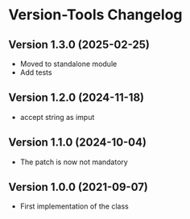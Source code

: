 # Version-Tools Changelog

## Version 1.3.0 (2025-02-25)

- Moved to standalone module
- Add tests

## Version 1.2.0 (2024-11-18)

- accept string as imput

## Version 1.1.0 (2024-10-04) 

- The patch is now not mandatory

## Version 1.0.0 (2021-09-07)

- First implementation of the class